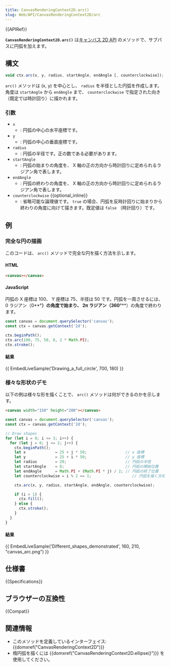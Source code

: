 ```yaml
---
title: CanvasRenderingContext2D.arc()
slug: Web/API/CanvasRenderingContext2D/arc
---
```


{{APIRef}}

**`CanvasRenderingContext2D.arc()`** は[キャンバス 2D API](/ja/docs/Web/API/CanvasRenderingContext2D) のメソッドで、サブパスに円弧を加えます。

## 構文

```js
void ctx.arc(x, y, radius, startAngle, endAngle [, counterclockwise]);
```

`arc()` メソッドは (x, y) を中心とし、 `radius` を半径とした円弧を作成します。角度は `startAngle` から `endAngle` まで、 `counterclockwise` で指定された向き（既定では時計回り）に描かれます。

### 引数

- `x`
  - : 円弧の中心の水平座標です。
- `y`
  - : 円弧の中心の垂直座標です。
- `radius`
  - : 円弧の半径です。正の数である必要があります。
- `startAngle`
  - : 円弧の始まりの角度を、 X 軸の正の方向から時計回りに定められるラジアン角で表します。
- `endAngle`
  - : 円弧の終わりの角度を、 X 軸の正の方向から時計回りに定められるラジアン角で表します。
- `counterclockwise` {{optional_inline}}
  - : 省略可能な論理値です。 `true` の場合、円弧を反時計回りに始まりから終わりの角度に向けて描きます。既定値は `false` （時計回り）です。

## 例

### 完全な円の描画

このコードは、 `arc()` メソッドで完全な円を描く方法を示します。

#### HTML

```html
<canvas></canvas>
```

#### JavaScript

円弧の X 座標は 100、 Y 座標は 75、半径は 50 です。円弧を一周させるには、 0 ラジアン（0**°**）の角度で始まり、 2π ラジアン（360**°**）の角度で終わります。

```js
const canvas = document.querySelector('canvas');
const ctx = canvas.getContext('2d');

ctx.beginPath();
ctx.arc(100, 75, 50, 0, 2 * Math.PI);
ctx.stroke();
```

#### 結果

{{ EmbedLiveSample('Drawing_a_full_circle', 700, 180) }}

### 様々な形状のデモ

以下の例は様々な形を描くことで、 `arc()` メソッドは何ができるのかを示します。

```html hidden
<canvas width="150" height="200"></canvas>
```

```js
const canvas = document.querySelector('canvas');
const ctx = canvas.getContext('2d');

// Draw shapes
for (let i = 0; i <= 3; i++) {
  for (let j = 0; j <= 2; j++) {
    ctx.beginPath();
    let x             = 25 + j * 50;                 // x 座標
    let y             = 25 + i * 50;                 // y 座標
    let radius        = 20;                          // 円弧の半径
    let startAngle    = 0;                           // 円弧の開始位置
    let endAngle      = Math.PI + (Math.PI * j) / 2; // 円弧の終了位置
    let counterclockwise = i % 2 == 1;                  // 円弧を描く方向

    ctx.arc(x, y, radius, startAngle, endAngle, counterclockwise);

    if (i > 1) {
      ctx.fill();
    } else {
      ctx.stroke();
    }
  }
}
```

#### 結果

{{ EmbedLiveSample('Different_shapes_demonstrated', 160, 210,
  "canvas_arc.png") }}

## 仕様書

{{Specifications}}

## ブラウザーの互換性

{{Compat}}

## 関連情報

- このメソッドを定義しているインターフェイス: {{domxref("CanvasRenderingContext2D")}}
- 楕円弧を描くには {{domxref("CanvasRenderingContext2D.ellipse()")}} を使用してください。
